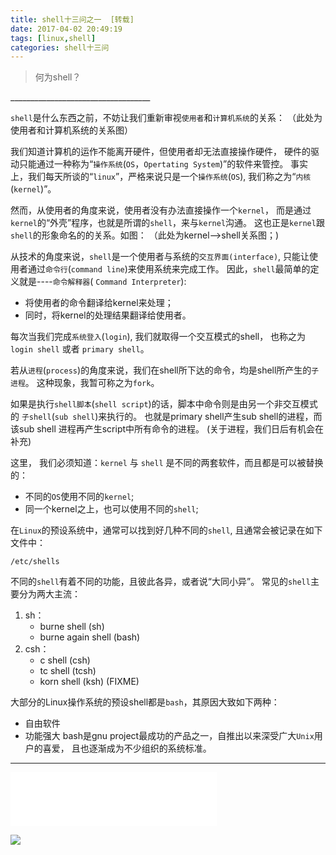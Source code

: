 ```yaml
---
title: shell十三问之一  [转载]
date: 2017-04-02 20:49:19
tags: [linux,shell]
categories: shell十三问
---
```



<blockquote class="blockquote-center">何为shell？
</blockquote>
___________________________________


 `shell`是什么东西之前，不妨让我们重新审视`使用者`和`计算机系统`的关系：
（此处为使用者和计算机系统的关系图）


我们知道计算机的运作不能离开硬件，但使用者却无法直接操作硬件，
硬件的驱动只能通过一种称为“`操作系统`(`OS`，`Opertating System`)”的软件来管控。
事实上，我们每天所谈的“`linux`”，严格来说只是一个`操作系统`(`OS`),
我们称之为“`内核`(`kernel`)”。

然而，从使用者的角度来说，使用者没有办法直接操作一个`kernel`，
而是通过`kernel`的“外壳”程序，也就是所谓的`shell`，来与`kernel`沟通。
这也正是`kernel`跟`shell`的形象命名的的关系。如图：
 （此处为kernel-->shell关系图；)

<!-- more -->

从技术的角度来说，`shell`是一个使用者与系统的`交互界面(interface)`,
只能让使用者通过`命令行`(`command line`)来使用系统来完成工作。
因此，`shell`最简单的定义就是----`命令解释器`( `Command Interpreter`):

- 将使用者的命令翻译给kernel来处理；
- 同时，将kernel的处理结果翻译给使用者。



每次当我们完成`系统登入`(`login`), 我们就取得一个交互模式的shell，
也称之为`login shell` 或者 `primary shell`。

若从`进程`(`process`)的角度来说，我们在shell所下达的命令，均是shell所产生的`子进程`。
这种现象，我暂可称之为`fork`。

如果是执行`shell脚本`(`shell script`)的话，脚本中命令则是由另一个非交互模式的
`子shell`(`sub shell`)来执行的。 也就是primary shell产生sub shell的进程，而该sub shell
进程再产生script中所有命令的进程。
 (关于进程，我们日后有机会在补充)

这里， 我们必须知道：`kernel` 与 `shell` 是不同的两套软件，而且都是可以被替换的：

- 不同的`OS`使用不同的`kernel`;
- 同一个kernel之上，也可以使用不同的`shell`;

在`Linux`的预设系统中，通常可以找到好几种不同的`shell`,
且通常会被记录在如下文件中：
```shell
/etc/shells
```

不同的`shell`有着不同的功能，且彼此各异，或者说“大同小异”。
常见的`shell`主要分为两大主流：

1. sh：
    - burne shell (sh)
    - burne again shell (bash)
2. csh：
    - c shell (csh)
    - tc shell (tcsh)
    - korn shell (ksh)
    (FIXME)


大部分的Linux操作系统的预设shell都是`bash`，其原因大致如下两种：
- 自由软件
- 功能强大
bash是gnu project最成功的产品之一，自推出以来深受广大`Unix`用户的喜爱，
且也逐渐成为不少组织的系统标准。


-------


<iframe frameborder="no" border="0" marginwidth="0" marginheight="0" width=330 height=86 src="//music.163.com/outchain/player?type=2&id=79938&auto=0&height=66"></iframe>



![](https://ww1.sinaimg.cn/large/006tNbRwly1fdzc80odsuj30gn0ilq5m.jpg)



<!--author：maxie（马驰原）-->
<!--QQ：17045930-->





